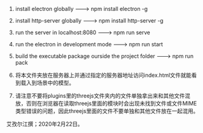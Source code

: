 1. install electron globally ---> npm install electron -g
2. install http-server globally ---> npm install http-server -g
3. run the server in localhost:8080 ---> npm run serve
4. run the electron in development mode ---> npm run start
5. build the executable package ourside the project folder ---> npm run pack




1. 将本文件夹放在服务器上并通过指定的服务器地址访问index.html文件就能看到载入到场景中的模型。

2. 请注意不要将plugins里的threejs文件夹内的文件单独拿出来和其他文件混放，否则在浏览器在读取threejs里面的模块时会出现未找到文件或文件MIME类型错误的问题，因此threejs里面的文件不要单独和其他文件放在一起混用。


艾孜尔江撰；2020年2月22日。